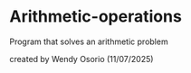 # Arithmetic-operations
Program that solves an arithmetic problem

created by Wendy Osorio (11/07/2025)
